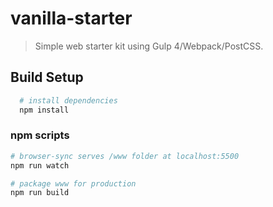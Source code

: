 # vanilla-starter

> Simple web starter kit using Gulp 4/Webpack/PostCSS.

## Build Setup

```bash
  # install dependencies
  npm install
```

### npm scripts

```bash
# browser-sync serves /www folder at localhost:5500
npm run watch

# package www for production
npm run build
```
